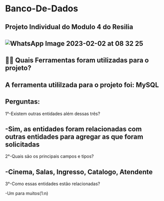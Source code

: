 # Banco-De-Dados
Projeto Individual do Modulo 4 do Resilia
----------------------------------------------------------------------------------------------------------------------------------------------
![WhatsApp Image 2023-02-02 at 08 32 25](https://user-images.githubusercontent.com/113535701/216313866-1decae1b-c8e2-40cf-b10a-69ac73be785b.jpeg)
----------------------------------------------------------------------------------------------------------------------------------------------
✍🏻 
Quais Ferramentas foram utilizadas para o projeto?
----------------------------------------------------------------------------------------------------------------------------------------------
A ferramenta utililzada para o projeto foi: MySQL
----------------------------------------------------------------------------------------------------------------------------------------------
Perguntas:
----------------------------------------------------------------------------------------------------------------------------------------------
1°-Existem outras entidades além dessas três?

-Sim, as entidades foram relacionadas com outras entidades para agregar as que foram solicitadas
----------------------------------------------------------------------------------------------------------------------------------------------
2°-Quais são os principais campos e tipos?

-Cinema, Salas, Ingresso, Catalogo, Atendente 
----------------------------------------------------------------------------------------------------------------------------------------------
3°-Como essas entidades estão relacionadas?

-Um para muitos(1:n)

